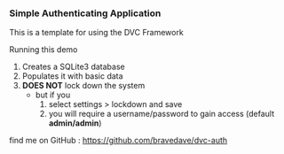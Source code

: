 ### Simple Authenticating Application

This is a template for using the DVC Framework

Running this demo
1. Creates a SQLite3 database
2. Populates it with basic data
3. **DOES NOT** lock down the system
   * but if you
     1. select settings > lockdown and save
     2. you will require a username/password to gain access (default **admin/admin**)

find me on GitHub : https://github.com/bravedave/dvc-auth
